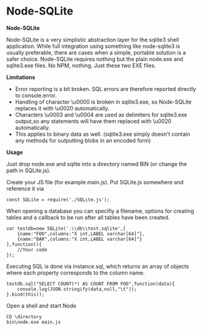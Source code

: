 # Node-SQLite

__Node-SQLite__

Node-SQLite is a very simplistic abstraction layer for the sqlite3 shell application. While full integration using something like
node-sqlite3 is usually preferable, there are cases when a simple, portable solution is a safer choice. Node-SQLite requires nothing
but the plain node.exe and sqlite3.exe files. No NPM, nothing. Just these two EXE files.

__Limitations__

- Error reporting is a bit broken. SQL errors are therefore reported directly to console.error.
- Handling of character \u0000 is broken in sqlite3.exe, so Node-SQLite replaces it with \u0020 automatically.
- Characters \u0003 and \u0004 are used as delimiters for sqlite3.exe output,so any statements will have them replaced with \u0020 automatically.
- This applies to binary data as well. (sqlite3.exe simply doesn't contain any methods for outputting blobs in an encoded form)

__Usage__

Just drop node.exe and sqlite into a directory named BIN (or change the path in SQLite.js).

Create your JS file (for example main.js). Put SQLite.js somewhere and reference it via

    const SQLite = require('./SQLite.js');

When opening a database you can specifiy a filename, options for creating tables and a callback to be run after all tables have been created.

    var testdb=new SQLite('.\\db\\test.sqlite',[
        {name:"FOO",columns:"X int,LABEL varchar[64]"},
        {name:"BAR",columns:"X int,LABEL varchar[64]"}
    ],function(){
        //Your code
    });
    
Executing SQL is done via instance.sql, which returns an array of objects where each property corresponds to the column name.

    testdb.sql("SELECT COUNT(*) AS COUNT FROM FOO",function(data){
        console.log(JSON.stringify(data,null,"\t"));
    }.bind(this));

Open a shell and start Node

    CD \directory
    bin\node.exe main.js

